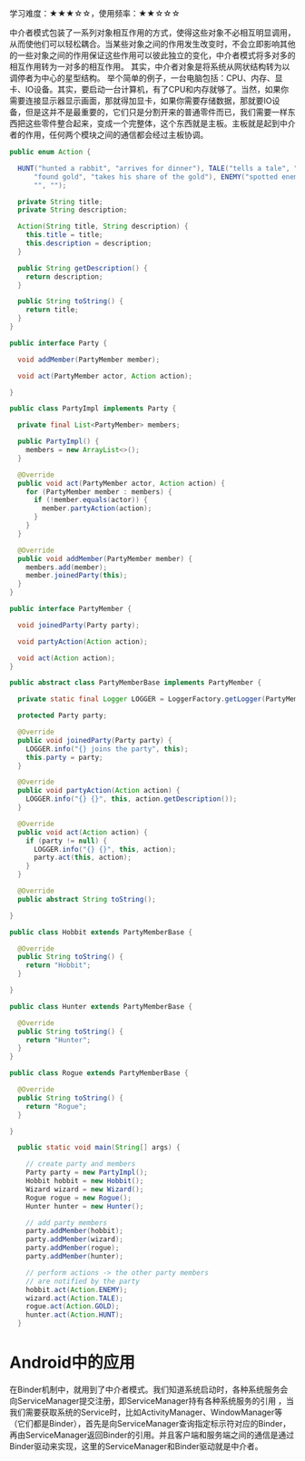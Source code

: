 学习难度：★★★☆☆，使用频率：★★☆☆☆

中介者模式包装了一系列对象相互作用的方式，使得这些对象不必相互明显调用，从而使他们可以轻松耦合。当某些对象之间的作用发生改变时，不会立即影响其他的一些对象之间的作用保证这些作用可以彼此独立的变化，中介者模式将多对多的相互作用转为一对多的相互作用。
其实，中介者对象是将系统从网状结构转为以调停者为中心的星型结构。
举个简单的例子，一台电脑包括：CPU、内存、显卡、IO设备。其实，要启动一台计算机，有了CPU和内存就够了。当然，如果你需要连接显示器显示画面，那就得加显卡，如果你需要存储数据，那就要IO设备，但是这并不是最重要的，它们只是分割开来的普通零件而已，我们需要一样东西把这些零件整合起来，变成一个完整体，这个东西就是主板。主板就是起到中介者的作用，任何两个模块之间的通信都会经过主板协调。

```java
public enum Action {

  HUNT("hunted a rabbit", "arrives for dinner"), TALE("tells a tale", "comes to listen"), GOLD(
      "found gold", "takes his share of the gold"), ENEMY("spotted enemies", "runs for cover"), NONE(
      "", "");

  private String title;
  private String description;

  Action(String title, String description) {
    this.title = title;
    this.description = description;
  }

  public String getDescription() {
    return description;
  }

  public String toString() {
    return title;
  }
}

public interface Party {

  void addMember(PartyMember member);

  void act(PartyMember actor, Action action);

}

public class PartyImpl implements Party {

  private final List<PartyMember> members;

  public PartyImpl() {
    members = new ArrayList<>();
  }

  @Override
  public void act(PartyMember actor, Action action) {
    for (PartyMember member : members) {
      if (!member.equals(actor)) {
        member.partyAction(action);
      }
    }
  }

  @Override
  public void addMember(PartyMember member) {
    members.add(member);
    member.joinedParty(this);
  }
}

public interface PartyMember {

  void joinedParty(Party party);

  void partyAction(Action action);

  void act(Action action);
}

public abstract class PartyMemberBase implements PartyMember {

  private static final Logger LOGGER = LoggerFactory.getLogger(PartyMemberBase.class);

  protected Party party;

  @Override
  public void joinedParty(Party party) {
    LOGGER.info("{} joins the party", this);
    this.party = party;
  }

  @Override
  public void partyAction(Action action) {
    LOGGER.info("{} {}", this, action.getDescription());
  }

  @Override
  public void act(Action action) {
    if (party != null) {
      LOGGER.info("{} {}", this, action);
      party.act(this, action);
    }
  }

  @Override
  public abstract String toString();

}

public class Hobbit extends PartyMemberBase {

  @Override
  public String toString() {
    return "Hobbit";
  }

}

public class Hunter extends PartyMemberBase {

  @Override
  public String toString() {
    return "Hunter";
  }
}

public class Rogue extends PartyMemberBase {

  @Override
  public String toString() {
    return "Rogue";
  }

}

  public static void main(String[] args) {

    // create party and members
    Party party = new PartyImpl();
    Hobbit hobbit = new Hobbit();
    Wizard wizard = new Wizard();
    Rogue rogue = new Rogue();
    Hunter hunter = new Hunter();

    // add party members
    party.addMember(hobbit);
    party.addMember(wizard);
    party.addMember(rogue);
    party.addMember(hunter);

    // perform actions -> the other party members
    // are notified by the party
    hobbit.act(Action.ENEMY);
    wizard.act(Action.TALE);
    rogue.act(Action.GOLD);
    hunter.act(Action.HUNT);
  }
```

# Android中的应用

在Binder机制中，就用到了中介者模式。我们知道系统启动时，各种系统服务会向ServiceManager提交注册，即ServiceManager持有各种系统服务的引用 ，当我们需要获取系统的Service时，比如ActivityManager、WindowManager等（它们都是Binder），首先是向ServiceManager查询指定标示符对应的Binder，再由ServiceManager返回Binder的引用。并且客户端和服务端之间的通信是通过Binder驱动来实现，这里的ServiceManager和Binder驱动就是中介者。